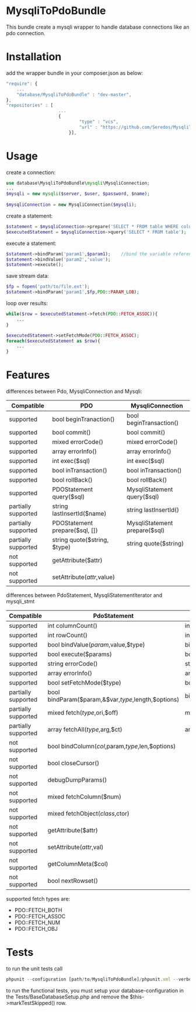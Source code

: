 MysqliToPdoBundle
=================
This bundle create a mysqli wrapper to handle database connections like an pdo connection.

Installation
============
add the wrapper bundle in your composer.json as below:
```js
"require": {
    ...
    "database/MysqliToPdoBundle" : "dev-master",
},
"repositories" : [
                    ...
                    {
                  			"type" : "vcs",
                  			"url" : "https://github.com/Seredos/MysqliToPdoBundle"
                  		}],
```

Usage
=====
create a connection:
```php
use database\MysqliToPdoBundle\mysqli\MysqliConnection;
...
$mysqli = new mysqli($server, $user, $password, $name);
    
$mysqliConnection = new MysqliConnection($mysqli);
```

create a statement:
```php
$statement = $mysqliConnection->prepare('SELECT * FROM table WHERE column = :param1 AND column = :param2');
$executedStatement = $mysqliConnection->query('SELECT * FROM table');
```

execute a statement:
```php
$statement->bindParam('param1',$param1);    //bind the variable reference
$statement->bindValue('param2','value');
$statement->execute();
```

save stream data:
```php
$fp = fopen('path/to/file.ext');
$statement->bindParam('param1',$fp,PDO::PARAM_LOB);
```

loop over results:
```php
while($row = $executedStatement->fetch(PDO::FETCH_ASSOC)){
    ...
}
```

```php
$executedStatement->setFetchMode(PDO::FETCH_ASSOC);
foreach($executedStatement as $row){
    ...
}
```

Features
========

differences between Pdo, MysqliConnection and Mysqli:

| Compatible | PDO                          | MysqliConnection            |
|------------|------------------------------|-----------------------------|
|supported|bool beginTranaction()        |bool beginTransaction()      |
|supported|bool commit()                 |bool commit()                |
|supported|mixed errorCode()             |mixed errorCode()            |
|supported|array errorInfo()             |array errorInfo()            |
|supported|int exec($sql)                |int exec($sql)               |
|supported|bool inTransaction()          |bool inTransaction()         |
|supported|bool rollBack()               |bool rollBack()              |
|supported|PDOStatement query($sql)      |MysqliStatement query($sql)  |
|partially supported|string lastInsertId($name)    |string lastInsertId()        |
|partially supported|PDOStatement prepare($sql, [])|MysqliStatement prepare($sql)|
|partially supported|string quote($string, $type)     |string quote($string)        |
|not supported|getAttribute($attr)           |                             |
|not supported|setAttribute($attr,$value)    |                             |

differences between PdoStatement, MysqliStatementIterator and mysqli_stmt

| Compatible | PdoStatement | MysqliStatement |
|------------|--------------|-----------------|
|supported|int columnCount()|int columnCount()|
|supported|int rowCount()|int rowCount()|
|supported|bool bindValue($param,$value,$type)|bindValue($param,$value,$type)|
|supported|bool execute($params)|bool execute($params)|
|supported|string errorCode()|string errorCode()|
|supported|array errorInfo()|array errorInfo()|
|supported|bool setFetchMode($type)|bool setFetchMode($type)|
|partially supported|bool bindParam($param,&$var,$type,$length,$options)|bindParam($param,&$value,$type)|
|partially supported|mixed fetch($type,$ori,$off)|mixed fetch($type)|
|partially supported|array fetchAll($type,$arg,$ct)|array fetchAll($type)|
|not supported|bool bindColumn($col,$param,$type,$len,$options)| |
|not supported|bool closeCursor()| |
|not supported|debugDumpParams()| |
|not supported|mixed fetchColumn($num)| |
|not supported|mixed fetchObject($class,$ctor)| |
|not supported|getAttribute($attr)| |
|not supported|setAttribute($attr,$val)| |
|not supported|getColumnMeta($col)| |
|not supported|bool nextRowset()| |

supported fetch types are:
* PDO::FETCH_BOTH
* PDO::FETCH_ASSOC
* PDO::FETCH_NUM
* PDO::FETCH_OBJ

Tests
=====
to run the unit tests call
```js
phpunit --configuration [path/to/MysqliToPdoBundle]/phpunit.xml --verbose --bootstrap=[path/to/your/autoload.php]
```
to run the functional tests, you must setup your database-configuration in the Tests/BaseDatabaseSetup.php and remove the $this->markTestSkipped() row.